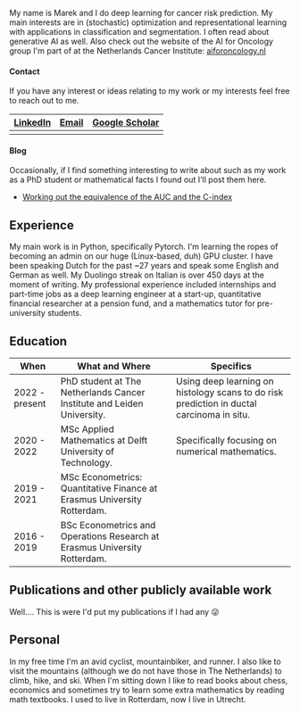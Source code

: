 My name is Marek and I do deep learning for cancer risk prediction. My main interests are in (stochastic) optimization and representational learning with applications in classification and segmentation. I often read about generative AI as well. Also check out the website of the AI for Oncology group I'm part of at the Netherlands Cancer Institute: [aiforoncology.nl](https://www.aiforoncology.nl/)

#### Contact

If you have any interest or ideas relating to my work or my interests feel free to reach out to me.

| [LinkedIn](https://nl.linkedin.com/in/marek-oerlemans-8756141ab) | [Email](mailto:m.oerlemans@nki.nl) | [Google Scholar](https://scholar.google.com/citations?user=VqffjqUAAAAJ) |
| :---: | :---: | :---: |
| |

#### Blog

Occasionally, if I find something interesting to write about such as my work as a PhD student or mathematical facts I found out I'll post them here.

- [Working out the equivalence of the AUC and the C-index](site.posts[0].url)

## Experience

My main work is in Python, specifically Pytorch. I'm learning the ropes of becoming an admin on our huge (Linux-based, duh) GPU cluster. I have been speaking Dutch for the past ~27 years and speak some English and German as well. My Duolingo streak on Italian is over 450 days at the moment of writing. My professional experience included internships and part-time jobs as a deep learning engineer at a start-up, quantitative financial researcher at a pension fund, and a mathematics tutor for pre-university students.

## Education

| When | What and Where | Specifics |
| --- | --- | --- |
|2022 - present| PhD student at The Netherlands Cancer Institute and Leiden University. |Using deep learning on histology scans to do risk prediction in ductal carcinoma in situ.  |
|2020 - 2022| MSc Applied Mathematics at Delft University of Technology. |Specifically focusing on numerical mathematics.  |
|2019 - 2021| MSc Econometrics: Quantitative Finance at Erasmus University Rotterdam. |  |
|2016 - 2019| BSc Econometrics and Operations Research at Erasmus University Rotterdam. | |

## Publications and other publicly available work

Well.... This is were I'd put my publications if I had any 😜

## Personal

In my free time I'm an avid cyclist, mountainbiker, and runner. I also like to visit the mountains (although we do not have those in The Netherlands) to climb, hike, and ski. When I'm sitting down I like to read books about chess, economics and sometimes try to learn some extra mathematics by reading math textbooks. I used to live in Rotterdam, now I live in Utrecht.
